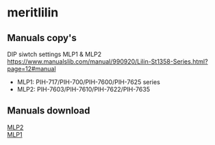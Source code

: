 # meritlilin

## Manuals copy's
DIP siwtch settings MLP1 & MLP2 https://www.manualslib.com/manual/990920/Lilin-St1358-Series.html?page=12#manual
* MLP1: PIH-717/PIH-700/PIH-7600/PIH-7625 series
* MLP2: PIH-7603/PIH-7610/PIH-7622/PIH-7635

## Manuals download
[MLP2](https://meritlilin.com/assets/uploads/support/file/SDK%20LILIN%20PROTOCOL%20MANUAL-EN.pdf)  
[MLP1](https://meritlilin.com/assets/uploads/support/file/SDK%20Merit%20Lilin%20DVR%20Serial%20Protocol-EN.pdf)
